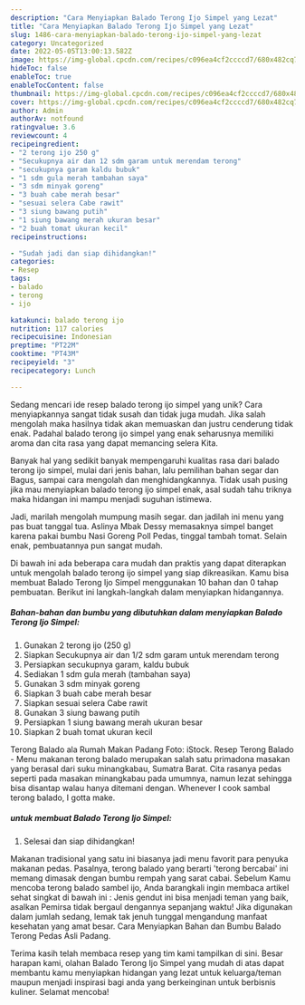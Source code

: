 ```yaml
---
description: "Cara Menyiapkan Balado Terong Ijo Simpel yang Lezat"
title: "Cara Menyiapkan Balado Terong Ijo Simpel yang Lezat"
slug: 1486-cara-menyiapkan-balado-terong-ijo-simpel-yang-lezat
category: Uncategorized
date: 2022-05-05T13:00:13.582Z
image: https://img-global.cpcdn.com/recipes/c096ea4cf2ccccd7/680x482cq70/balado-terong-ijo-simpel-foto-resep-utama.jpg
hideToc: false
enableToc: true
enableTocContent: false
thumbnail: https://img-global.cpcdn.com/recipes/c096ea4cf2ccccd7/680x482cq70/balado-terong-ijo-simpel-foto-resep-utama.jpg
cover: https://img-global.cpcdn.com/recipes/c096ea4cf2ccccd7/680x482cq70/balado-terong-ijo-simpel-foto-resep-utama.jpg
author: Admin
authorAv: notfound
ratingvalue: 3.6
reviewcount: 4
recipeingredient:
- "2 terong ijo 250 g"
- "Secukupnya air dan 12 sdm garam untuk merendam terong"
- "secukupnya garam kaldu bubuk"
- "1 sdm gula merah tambahan saya"
- "3 sdm minyak goreng"
- "3 buah cabe merah besar"
- "sesuai selera Cabe rawit"
- "3 siung bawang putih"
- "1 siung bawang merah ukuran besar"
- "2 buah tomat ukuran kecil"
recipeinstructions:

- "Sudah jadi dan siap dihidangkan!"
categories:
- Resep
tags:
- balado
- terong
- ijo

katakunci: balado terong ijo 
nutrition: 117 calories
recipecuisine: Indonesian
preptime: "PT22M"
cooktime: "PT43M"
recipeyield: "3"
recipecategory: Lunch

---
```





Sedang mencari ide resep balado terong ijo simpel yang unik? Cara menyiapkannya sangat tidak susah dan tidak juga mudah. Jika salah mengolah maka hasilnya tidak akan memuaskan dan justru cenderung tidak enak. Padahal balado terong ijo simpel yang enak seharusnya memiliki aroma dan cita rasa yang dapat memancing selera Kita.





Banyak hal yang sedikit banyak mempengaruhi kualitas rasa dari balado terong ijo simpel, mulai dari jenis bahan, lalu pemilihan bahan segar dan Bagus, sampai cara mengolah dan menghidangkannya. Tidak usah pusing jika mau menyiapkan balado terong ijo simpel enak,      asal sudah tahu triknya maka hidangan ini mampu menjadi suguhan istimewa.














Jadi, marilah mengolah mumpung masih segar. dan jadilah ini menu yang pas buat tanggal tua. Aslinya Mbak Dessy memasaknya simpel banget karena pakai bumbu Nasi Goreng Poll Pedas, tinggal tambah tomat. Selain enak, pembuatannya pun sangat mudah.






Di bawah ini ada beberapa cara mudah dan praktis yang dapat diterapkan untuk mengolah balado terong ijo simpel yang siap dikreasikan. Kamu bisa membuat Balado Terong Ijo Simpel menggunakan 10 bahan dan 0 tahap pembuatan. Berikut ini langkah-langkah dalam menyiapkan hidangannya.

<!--inarticleads1-->

##### Bahan-bahan dan bumbu yang dibutuhkan dalam menyiapkan Balado Terong Ijo Simpel:

1. Gunakan 2 terong ijo (250 g)
1. Siapkan Secukupnya air dan 1/2 sdm garam untuk merendam terong
1. Persiapkan secukupnya garam, kaldu bubuk
1. Sediakan 1 sdm gula merah (tambahan saya)
1. Gunakan 3 sdm minyak goreng
1. Siapkan 3 buah cabe merah besar
1. Siapkan sesuai selera Cabe rawit
1. Gunakan 3 siung bawang putih
1. Persiapkan 1 siung bawang merah ukuran besar
1. Siapkan 2 buah tomat ukuran kecil


Terong Balado ala Rumah Makan Padang Foto: iStock. Resep Terong Balado - Menu makanan terong balado merupakan salah satu primadona masakan yang berasal dari suku minangkabau, Sumatra Barat. Cita rasanya pedas seperti pada masakan minangkabau pada umumnya, namun lezat sehingga bisa disantap walau hanya ditemani dengan. Whenever I cook sambal terong balado, I gotta make. 

<!--inarticleads2-->

#####  untuk membuat Balado Terong Ijo Simpel:


1. Selesai dan siap dihidangkan!

Makanan tradisional yang satu ini biasanya jadi menu favorit para penyuka makanan pedas. Pasalnya, terong balado yang berarti &#39;terong bercabai&#39; ini memang dimasak dengan bumbu rempah yang sarat cabai. Sebelum Kamu mencoba terong balado sambel ijo, Anda barangkali ingin membaca artikel sehat singkat di bawah ini : Jenis gendut ini bisa menjadi teman yang baik, asalkan Pemirsa tidak bergaul dengannya sepanjang waktu! Jika digunakan dalam jumlah sedang, lemak tak jenuh tunggal mengandung manfaat kesehatan yang amat besar. Cara Menyiapkan Bahan dan Bumbu Balado Terong Pedas Asli Padang. 

Terima kasih telah membaca resep yang tim kami tampilkan di sini. Besar harapan kami, olahan Balado Terong Ijo Simpel yang mudah di atas dapat membantu kamu menyiapkan hidangan yang lezat untuk keluarga/teman maupun menjadi inspirasi bagi anda yang berkeinginan untuk berbisnis kuliner. Selamat mencoba!

